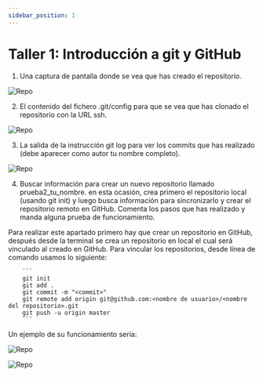 ```yaml
---
sidebar_position: 1
---
```


# Taller 1: Introducción a git y GitHub

1. Una captura de pantalla donde se vea que has creado el repositorio.

![Repo](/img/IAW/taller1IAW.png)

2. El contenido del fichero .git/config para que se vea que has clonado el repositorio con la URL ssh.

![Repo](/img/IAW/taller1IAW-1.png)

3. La salida de la instrucción git log para ver los commits que has realizado (debe aparecer como autor tu nombre completo).

![Repo](/img/IAW/taller1IAW-2.png)

4. Buscar información para crear un nuevo repositorio llamado prueba2_tu_nombre. en esta ocasión, crea primero el repositorio local (usando git init)
y luego busca información para sincronizarlo y crear el repositorio remoto en GitHub. Comenta los pasos que has realizado y manda alguna prueba
de funcionamiento.

Para realizar este apartado primero hay que crear un repositorio en GitHub, después desde la terminal se crea un repositorio en local el cual será vinculado al creado en GitHub. Para vincular los repositorios, desde línea de comando usamos lo siguiente:

        ```
        git init
        git add .
        git commit -m "<commit>"
        git remote add origin git@github.com:<nombre de usuario>/<nombre del repositorio>.git
        git push -u origin master
        ```

Un ejemplo de su funcionamiento sería:

![Repo](/img/IAW/taller1IAW-3.png)

![Repo](/img/IAW/taller1IAW-4.png)

